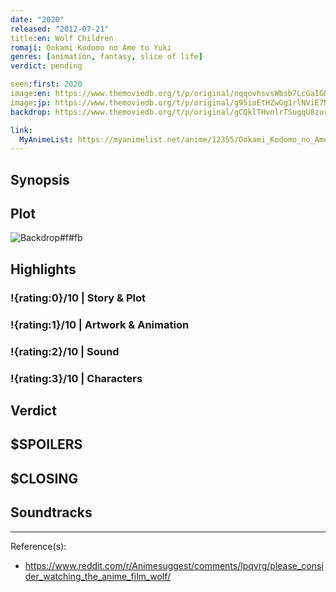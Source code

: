 ```yaml
---
date: "2020"
released: "2012-07-21"
title:en: Wolf Children
romaji: Ookami Kodomo no Ame to Yuki
genres: [animation, fantasy, slice of life]
verdict: pending

seen:first: 2020
image:en: https://www.themoviedb.org/t/p/original/nqqovhsvsWbsb7LcGaIGDRZrwgB.jpg
image:jp: https://www.themoviedb.org/t/p/original/g95ioEtHZwGg1rlNViE7NSF6lqQ.jpg
backdrop: https://www.themoviedb.org/t/p/original/gCQklTHvnlrTSugqU8zurw0zIy2.jpg

link:
  MyAnimeList: https://myanimelist.net/anime/12355/Ookami_Kodomo_no_Ame_to_Yuki
---
```



## Synopsis

## Plot

![Backdrop#f#fb](https://www.themoviedb.org/t/p/original/78EAqp0sdvtaRryS9QtBQxiQBes.jpg "Source: TMDB")

## Highlights

### !{rating:0}/10 | Story & Plot

### !{rating:1}/10 | Artwork & Animation

### !{rating:2}/10 | Sound

### !{rating:3}/10 | Characters

## Verdict

## $SPOILERS

## $CLOSING

## Soundtracks

***
Reference(s):

- <https://www.reddit.com/r/Animesuggest/comments/lpqvrg/please_consider_watching_the_anime_film_wolf/>
